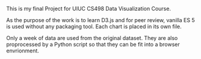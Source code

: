This is my final Project for UIUC CS498 Data Visualization Course.

As the purpose of the work is to learn D3.js and for peer review, vanilla ES 5 is used without any packaging tool. Each
chart is placed in its own file.

Only a week of data are used from the original dataset. They are also proprocessed by a Python script so that they can
be fit into a browser envrionment.
